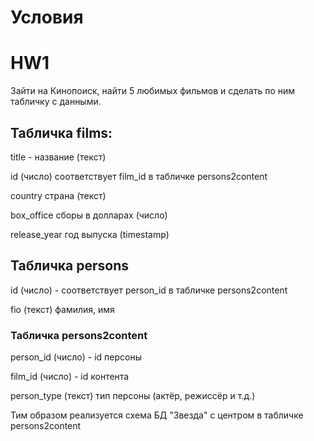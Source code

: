 # Условия

# HW1 

Зайти на Кинопоиск, найти 5 любимых фильмов и сделать по ним табличку с данными.
## Табличка films:

title - название (текст)

id (число) соответствует film_id в табличке persons2content

country страна (текст)

box_office сборы в долларах (число)

release_year год выпуска (timestamp)


## Табличка persons

id (число) - соответствует person_id в табличке persons2content

fio (текст) фамилия, имя


### Табличка persons2content

person_id (число) - id персоны

film_id (число) - id контента

person_type (текст) тип персоны (актёр, режиссёр и т.д.)

Тим образом реализуется схема БД "Звезда" с центром в табличке persons2content

